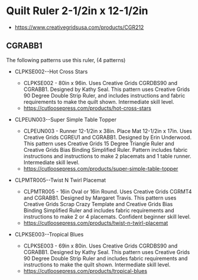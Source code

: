 # Quilt Ruler 2-1/2in x 12-1/2in
* https://www.creativegridsusa.com/products/CGR212

## CGRABB1

The following patterns use this ruler, (4 patterns)

* CLPKSE002--Hot Cross Stars
	* CLPKSE002 - 80in x 96in. Uses Creative Grids CGRDBS90 and CGRABB1. Designed by Kathy Seal. This pattern uses Creative Grids 90 Degree Double Strip Ruler, and includes instructions and fabric requirements to make the quilt shown. Intermediate skill level.
	* https://cutloosepress.com/products/hot-cross-stars


* CLPEUN003--Super Simple Table Topper
	* CLPEUN003 - Runner 12-1/2in x 38in. Place Mat 12-1/2in x 17in. Uses Creative Grids CGREU1 and CGRABB1. Designed by Erin Underwood. This pattern uses Creative Grids 15 Degree Triangle Ruler and Creative Grids Bias Binding Simplified Ruler. Pattern includes fabric instructions and instructions to make 2 placemats and 1 table runner. Intermediate skill level.
	* https://cutloosepress.com/products/super-simple-table-topper


* CLPMTR005--Twist N Twirl Placemat
	* CLPMTR005 - 16in Oval or 16in Round. Uses Creative Grids CGRMT4 and CGRABB1. Designed by Margaret Travis. This pattern uses Creative Grids Scrap Crazy Template and Creative Grids Bias Binding Simplified Ruler and includes fabric requirements and instructions to make 2 or 4 placemats. Confident beginner skill level.
	* https://cutloosepress.com/products/twist-n-twirl-placemat


* CLPKSE003--Tropical Blues
	* CLPKSE003 - 69in x 80in. Uses Creative Grids CGRDBS90 and CGRABB1. Designed by Kathy Seal. This pattern uses Creative Grids 90 Degree Double Strip Ruler and includes fabric requirements and instructions to make the quilt shown. Intermediate skill level.
	* https://cutloosepress.com/products/tropical-blues

